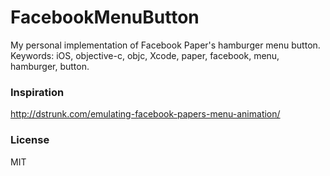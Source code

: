 FacebookMenuButton
==================

My personal implementation of Facebook Paper's hamburger menu button. 
Keywords: iOS, objective-c, objc, Xcode, paper, facebook, menu, hamburger, button.

### Inspiration
http://dstrunk.com/emulating-facebook-papers-menu-animation/

### License
MIT
